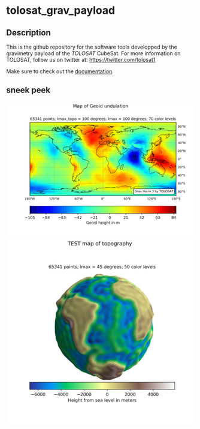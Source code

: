 # tolosat_grav_payload
## Description
This is the github repository for the software tools developped by the gravimetry payload of the _TOLOSAT_ CubeSat. 
For more information on TOLOSAT, follow us on twitter at: https://twitter.com/tolosat1
<imq src="images/Tolosat_logo.png" width="100">

Make sure to check out the [documentation](doc/documentation.md).

## sneek peek
<img src="doc/images/geoid_map.png" width="700">
<img src="doc/images/topo_ball.png" width="500">